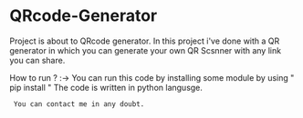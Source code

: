 # QRcode-Generator
Project is about to QRcode generator.
In this project i've done with a QR generator in which you can generate your own QR Scsnner with any link you can share.

How to run ?
:->  You can run this code by installing some module by using " pip install "
     The code is written in python langusge.
     
     
     You can contact me in any doubt.
